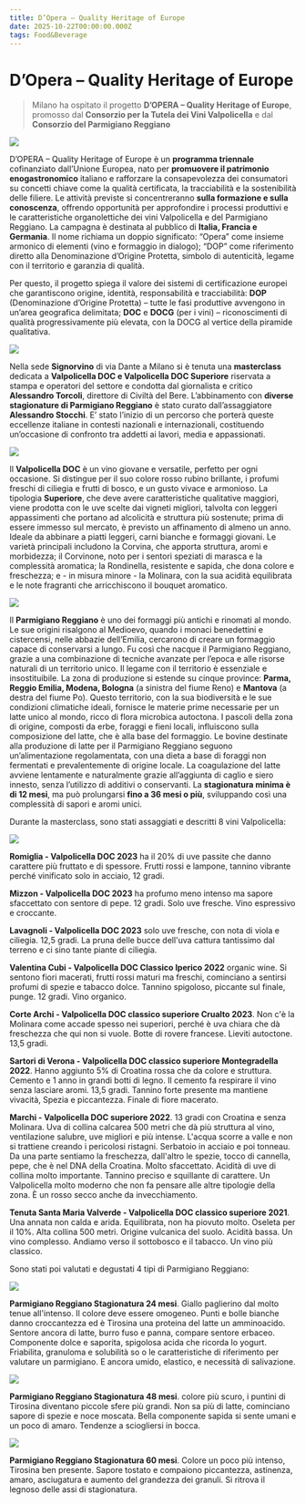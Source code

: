 ```yaml
---
title: D’Opera – Quality Heritage of Europe
date: 2025-10-22T00:00:00.000Z
tags: Food&Beverage
---
```


# D’Opera – Quality Heritage of Europe 

>Milano ha ospitato il progetto **D’OPERA – Quality Heritage of Europe**, promosso dal **Consorzio per la Tutela dei Vini Valpolicella** e dal **Consorzio del Parmigiano Reggiano**

![](banner.jpg)

D’OPERA – Quality Heritage of Europe è un **programma triennale** cofinanziato dall’Unione Europea, nato per **promuovere il patrimonio enogastronomico** italiano e rafforzare la consapevolezza dei consumatori su concetti chiave come la qualità certificata, la tracciabilità e la sostenibilità delle filiere. Le attività previste si concentreranno **sulla formazione e sulla conoscenza**, offrendo opportunità per approfondire i processi produttivi e le caratteristiche organolettiche dei vini Valpolicella e del Parmigiano Reggiano. La campagna è destinata al pubblico di **Italia, Francia e Germania**. Il nome richiama un doppio significato: “Opera” come insieme armonico di elementi (vino e formaggio in dialogo); “DOP” come riferimento diretto alla Denominazione d’Origine Protetta, simbolo di autenticità, legame con il territorio e garanzia di qualità.
 
Per questo, il progetto spiega il valore dei sistemi di certificazione europei che garantiscono origine, identità, responsabilità e tracciabilità: **DOP** (Denominazione d’Origine Protetta) – tutte le fasi produttive avvengono in un’area geografica delimitata; **DOC** e **DOCG** (per i vini) – riconoscimenti di qualità progressivamente più elevata, con la DOCG al vertice della piramide qualitativa.

![](2.jpg)

Nella sede **Signorvino** di via Dante a Milano si è tenuta una **masterclass** dedicata a **Valpolicella DOC e Valpolicella DOC Superiore** riservata a stampa e operatori del settore e condotta dal giornalista e critico **Alessandro Torcoli**, direttore di Civiltà del Bere. L’abbinamento con **diverse stagionature di Parmigiano Reggiano** è stato curato dall’assaggiatore **Alessandro Stocchi**. E’ stato l’inizio di un percorso che porterà queste eccellenze italiane in contesti nazionali e internazionali, costituendo un’occasione di confronto tra addetti ai lavori, media e appassionati.

![](6.jpg)

Il **Valpolicella DOC** è un vino giovane e versatile, perfetto per ogni occasione. Si distingue per il suo colore rosso rubino brillante, i profumi freschi di ciliegia e frutti di bosco, e un gusto vivace e armonioso.
La tipologia **Superiore**, che deve avere caratteristiche qualitative maggiori, viene prodotta con le uve
scelte dai vigneti migliori, talvolta con leggeri appassimenti che portano ad alcolicità e struttura più sostenute; prima di essere immesso sul mercato, è previsto un affinamento di almeno un anno.
Ideale da abbinare a piatti leggeri, carni bianche e formaggi giovani.
Le varietà principali includono la Corvina, che apporta struttura, aromi e morbidezza; il Corvinone, noto
per i sentori speziati di marasca e la complessità aromatica; la Rondinella, resistente e sapida, che dona
colore e freschezza; e - in misura minore - la Molinara, con la sua acidità equilibrata e le note fragranti che
arricchiscono il bouquet aromatico.

![](7.jpg)

Il **Parmigiano Reggiano** è uno dei formaggi più antichi e rinomati al mondo. Le sue origini risalgono al Medioevo, quando i monaci benedettini e cistercensi, nelle abbazie dell’Emilia, cercarono di creare un formaggio capace di conservarsi a lungo. Fu così che nacque il Parmigiano Reggiano, grazie a una combinazione di tecniche avanzate per l’epoca e alle risorse naturali di un territorio unico.
Il legame con il territorio è essenziale e insostituibile. La zona di produzione si estende su cinque province: **Parma, Reggio Emilia, Modena, Bologna** (a sinistra del fiume Reno) e **Mantova** (a destra del fiume Po). Questo territorio, con la sua biodiversità e le sue condizioni climatiche ideali, fornisce le materie prime necessarie per un latte unico al mondo, ricco di flora microbica autoctona.
I pascoli della zona di origine, composti da erbe, foraggi e fieni locali, influiscono sulla composizione
del latte, che è alla base del formaggio. Le bovine destinate alla produzione di latte per il Parmigiano Reggiano seguono un’alimentazione regolamentata, con una dieta a base di foraggi non fermentati e prevalentemente di origine locale. La coagulazione del latte avviene lentamente e naturalmente grazie all’aggiunta di caglio e siero innesto, senza l’utilizzo di additivi o conservanti.
La **stagionatura minima è di 12 mesi**, ma può prolungarsi **fino a 36 mesi o più**, sviluppando così una complessità  di sapori e aromi unici.

Durante la masterclass, sono stati assaggiati e descritti 8 vini Valpolicella:

![](1.jpg)

**Romiglia - Valpolicella DOC 2023** ha il 20% di uve passite che danno carattere più fruttato e di spessore. Frutti rossi e lampone, tannino vibrante perché vinificato solo in acciaio, 12 gradi.

**Mizzon - Valpolicella DOC 2023** ha profumo meno intenso ma sapore sfaccettato con sentore di pepe. 12 gradi. Solo uve fresche. Vino espressivo e croccante.

**Lavagnoli - Valpolicella DOC 2023** solo uve fresche, con nota di viola e ciliegia. 12,5 gradi. La pruna delle bucce dell'uva cattura tantissimo dal terreno e ci sino tante piante di ciliegia.

**Valentina Cubi - Valpolicella DOC Classico Iperico 2022** organic wine. Si sentono fiori macerati, frutti rossi maturi ma freschi, cominciano a sentirsi profumi di spezie e tabacco dolce. Tannino spigoloso, piccante sul finale, punge. 12 gradi. Vino organico.

**Corte Archi - Valpolicella DOC classico superiore Crualto 2023**. Non c'è la Molinara come accade spesso nei superiori, perché è uva chiara che dà freschezza che qui non si vuole. Botte di rovere francese. Lieviti autoctone. 13,5 gradi.

**Sartori di Verona - Valpolicella DOC classico superiore Montegradella 2022**. Hanno aggiunto 5% di Croatina rossa che da colore e struttura. Cemento e 1 anno in grandi botti di legno. Il cemento fa respirare il vino senza lasciare aromi. 13,5 gradi. Tannino forte presente ma mantiene vivacità, Spezia e piccantezza.
Finale di fiore macerato.

**Marchi  - Valpolicella DOC superiore 2022**. 13 gradi con Croatina e senza Molinara. Uva di collina calcarea 500 metri che dà più struttura al vino, ventilazione salubre, uve migliori e più intense. L'acqua scorre a valle e non si trattiene creando i pericolosi ristagni. Serbatoio in acciaio e poi tonneau. Da una parte sentiamo la freschezza, dall'altro le spezie, tocco di cannella, pepe, che è nel DNA della Croatina. Molto sfaccettato. Acidità di uve di collina molto importante. Tannino preciso e squillante di carattere. Un Valpolicella molto moderno che non fa pensare alle altre tipologie della zona. È un rosso secco anche da invecchiamento.

**Tenuta Santa Maria Valverde  - Valpolicella DOC classico superiore 2021**. Una annata non calda e arida. Equilibrata, non ha piovuto molto. Oseleta per il 10%. Alta collina 500 metri. Origine vulcanica del suolo. Acidità bassa. Un vino complesso. Andiamo verso il sottobosco e il tabacco. Un vino più classico.

Sono stati poi valutati e degustati 4 tipi di Parmigiano Reggiano:

![](3.jpg)

**Parmigiano Reggiano Stagionatura 24 mesi**. Giallo paglierino dal molto tenue all'intenso. Il colore deve essere omogeneo. Punti e bolle bianche danno croccantezza ed è Tirosina una proteina del latte un amminoacido. Sentore ancora di latte, burro fuso e panna, compare sentore erbaceo. Componente dolce e saporita, spigolosa acida che ricorda lo yogurt. Friabilita, granuloma e solubilità so o le caratteristiche di riferimento per valutare un parmigiano. E ancora umido, elastico, e necessità di salivazione.

![](4.jpg)

**Parmigiano Reggiano Stagionatura 48 mesi**.  colore più scuro, i puntini di Tirosina diventano piccole sfere più grandi. Non sa più di latte, cominciano sapore di spezie e noce moscata. Bella componente sapida si sente umani e un poco di amaro. Tendenze a sciogliersi in bocca.

![](5.jpg)

**Parmigiano Reggiano Stagionatura 60 mesi**. Colore un poco più intenso, Tirosina ben presente. Sapore tostato e compaiono piccantezza, astinenza, amaro, asciugatura e aumento del grandezza dei granuli. Si ritrova il legnoso delle assi di stagionatura. 
